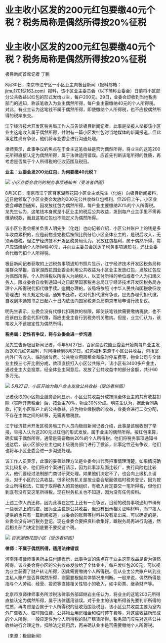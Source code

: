 # 业主收小区发的200元红包要缴40元个税？税务局称是偶然所得按20%征税

# 业主收小区发的200元红包要缴40元个税？税务局称是偶然所得按20%征税

极目新闻首席记者 丁鹏

8月30日，南京市江宁区一小区业主向极目新闻（报料邮箱：jimu1701@163.com）报料，该小区业主委员会（以下简称业委会）日前将小区部分公共收益以红包的形式发给业主，每户200元。29日，业委会却收到当地税务部门的通知，称该笔收入为业主偶然所得，每户业主需缴纳40元的个人所得税。对此，有业主认为这笔钱不属于偶然所得，即使缴纳个人所得税，也不应按偶然所得的税率来交。

江宁经济技术开发区税务局工作人员告诉极目新闻记者，此事是举报人举报该小区业主这笔收入属于偶然所得，并附有一篇小区发红包时当地媒体的新闻报道，但此事定性尚有争议，他们将与业委会进行沟通处理。

律师表示，此事争议的焦点在于业主这笔收益是否为偶然所得，将业主的这笔200元所得直接认定为偶然所得，属于法律适用错误。应首先判断该笔所得的性质，再考虑是否属于个人所得税的征收范围及税目。

**业主：业委会发200元红包，为何要缴40元税？**

![](https://inews.gtimg.com/om_bt/OUC9DLr_qmME333u3EhdSwbR9tVGz5VtFrXODw4rm3jrAAA/1000)
_小区业委会收到的税务事项通知书（受访者供图）_

8月30日，南京市江宁区百家湖西花园小区业主龙先生（化姓）向极目新闻报料，近日他领取了小区业委会发放的200元公共收益红包福利，但29日上午，小区业委会却收到通知，因发放红包为偶然所得，每户业主要缴纳20%的个人所得税。龙先生认为，这笔钱本身就是小区业主的税后公共收益，发到每户业主手里不需再缴纳税款，而且这笔红包也不能定义为偶然所得。

该小区业委会相关负责人明先生（化姓）也向记者介绍，小区公共账户上的钱是多年收益累积的，应是前物业完税后按照比例分给小区全体业主的，是税后收入，无须再缴税。但江宁经济技术开发区税务局认为，发放红包福利，属于偶然所得，每户应该缴纳个人所得税40元，并向业主委员会送达了税务事项通知书，还让业委会代缴代扣个人所得税。

极目新闻记者获取的上述税务事项通知书照片显示，江宁经济技术开发区税务局称接群众举报，百家湖西花园业委会利用公共收益为小区业主发放红包，发放红包应为偶然所得。个人所得税以所得人为纳税人，以支付所得的单位或者个人为扣缴义务人。限业委会自收到通知书之日起至国家税务总局江宁经济技术开发区税务局办理个人所得税代扣代缴手续。逾期办理的，该局将依照《中华人民共和国税收征收管理法》有关规定处理。通知书还称，若对代扣代缴有争议，应先办理代扣代缴，自收到本通知书之日起六十日内依法向国家税务总局南京市局申请行政复议。

明先生表示，业委会没有代缴代扣税款的权限，即使该笔钱款需要缴纳税款，也不应该由业委会代扣代缴，而应由业主自行到税务机关缴纳。但是，业主们认为，该笔收入不该被定性为偶然所得。

**税务局：定性有争议，将与业委会进一步沟通**

龙先生告诉极目新闻记者，今年5月27日，百家湖西花园业委会开始向每户业主发放200元红包福利，时间持续到8月31日。红包福利来源于小区公共收益，包括室内外广告收入、临时摊位费、公共物业用房租金和临时停车费等，物业公司与全体业主按三七开比例分成，款项直接打入小区公共账户。该小区有3400多户业主，通过业主大会投票，经全体业主同意后，发放了公共收益中的部分金额，共计60多万元。

![](https://inews.gtimg.com/om_bt/OJHA49KIe1RuSTu8ey_dgp9Wk9boEv2m5wRhv8GrleGWgAA/1000)
_5月27日，小区开始为每户业主发放公共收益（受访者供图）_

记者获取的小区物业服务合同显示，小区公共收益分成按照全体业主的共有收益扣除（实际开票税金）后，按业主70%，物业30%分成。明先生认为，据此合同条款，打到小区账户上的公共收益，应为物业缴税后的收益，业委会进行二次分配，不存在主体之间的转移，无需再缴税款。

江宁经济技术开发区税务局工作人员向极目新闻记者介绍，此事是该局收到了举报，举报人认为这200元以红包的形式发放，属于业主的偶然所得。按红包来算，确实属于偶然所得，通常是需要缴纳20%的个人所得税。他们将税务事项通知书送达后，该小区部分业主也向上级税务部门进行了投诉，此事定性还有争议，他们也将与小区业委会进一步沟通处理。

该工作人员表示，此事的妥善处理方法是业委会出代表把事情理清楚，如果情况确实比较复杂，他们将对个案进行请示，因为此事涉及面比较广，执行风险也比较大，他们要经过法制部门商讨研究处理。如果他们决定不了，也会向上级机关请示。对于小区的公共收益，很多税务机关是按业委会层面做临时税务登记，因为按企业所得税法，它属于取得收入的其他组织，有收入肯定要交一笔所得税，但他们到底有没有交这笔所得税，现在税务机关也不知道，因为没有任何资料。

上述工作人员还称，因为此事在定性上还有一点争议，目前的税务事项通知书确有一些表述上的瑕疵。因为业主说是公共收益，但没有出示相关证明材料，而举报人提供的也只有一篇新闻报道，业委会的账目等材料并没有拿出来。可以确定的是，业委会没有进行税务登记。现在业委会要把资料收集好，跟税务局再进行沟通，然后相关部门决定到底要不要交这个税。

![](https://inews.gtimg.com/om_bt/Owy83imtXc6IjRLrjsGYG6ogI_-O1VpHJMycgnE1_LPVoAA/1000)
_百家湖西花园小区（受访者供图）_

**律师：不属于偶然所得，适用法律错误**

河南泽槿律师事务所主任付建表示，此事争议的焦点在于业主这笔收益是否为偶然所得。该业委会将小区的公共收益发放给了全体业主，每户发红包200元，可以视为业主获得了财产转让所得，因此需要缴纳个人所得税。但从业主公共账户转到业主私人账户是否算偶然所得，则需要根据具体情况来判断。一般来说，偶然所得是指与个人劳动、经营、投资等直接相关性较小的收入，如中彩票、继承财产等。

北京市京师律师事务所涉税法律事务部邱继岩主任认为，将业主的这笔200元所得直接认定为偶然所得，属于法律适用错误。对于业主的该笔所得首先要判断所得的性质，再考虑是否属于个人所得税的征收范围及税目。该小区公共收益主要为室内外广告收入、临时摊位费、公共物业用房租金和临时停车费等，对这些收益所形成的个人所得，一般应定性为个人所得税的财产租赁所得。税务部门应先对这些公共收益进行合理定性，扣除法定费用后，再来确认业主是否需要缴纳个人所得税。

（来源：极目新闻）

